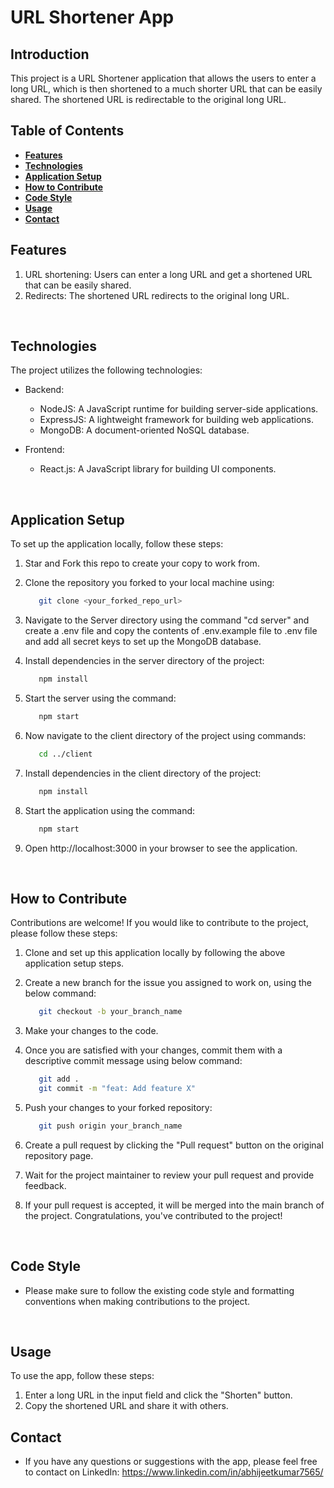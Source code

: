 # URL Shortener App

## Introduction
This project is a URL Shortener application that allows the users to enter a long URL, which is then shortened to a much shorter URL that can be easily shared. The shortened URL is redirectable to the original long URL.
<br>

## Table of Contents

- [**Features**](#features)
- [**Technologies**](#technologies)
- [**Application Setup**](#application-setup)
- [**How to Contribute**](#how-to-contribute)
- [**Code Style**](#code-style)
- [**Usage**](#usage)
- [**Contact**](#contact)
  <br>

## Features

1. URL shortening: Users can enter a long URL and get a shortened URL that can be easily shared.
2. Redirects: The shortened URL redirects to the original long URL.

<br>

## Technologies

The project utilizes the following technologies:

- Backend:

  - NodeJS: A JavaScript runtime for building server-side applications.
  - ExpressJS: A lightweight framework for building web applications.
  - MongoDB: A document-oriented NoSQL database.
    <br>

- Frontend:
  - React.js: A JavaScript library for building UI components.

<br>

## Application Setup

To set up the application locally, follow these steps:

1. Star and Fork this repo to create your copy to work from.
2. Clone the repository you forked to your local machine using:

   ```bash
      git clone <your_forked_repo_url>
   ```

3. Navigate to the Server directory using the command "cd server" and create a .env file and copy the contents of .env.example file to .env file and add all secret keys to set up the MongoDB database.
4. Install dependencies in the server directory of the project:

   ```bash
      npm install
   ```

5. Start the server using the command:

   ```bash
      npm start
   ```

6. Now navigate to the client directory of the project using commands:

   ```bash
      cd ../client
   ```

7. Install dependencies in the client directory of the project:

   ```bash
      npm install
   ```

8. Start the application using the command:

   ```bash
      npm start
   ```

9. Open http://localhost:3000 in your browser to see the application.

<br>

## How to Contribute

Contributions are welcome! If you would like to contribute to the project, please follow these steps:

1. Clone and set up this application locally by following the above application setup steps.

2. Create a new branch for the issue you assigned to work on, using the below command:

   ```bash
      git checkout -b your_branch_name
   ```

3. Make your changes to the code.
4. Once you are satisfied with your changes, commit them with a descriptive commit message using below command:

   ```bash
      git add .
      git commit -m "feat: Add feature X"
   ```

5. Push your changes to your forked repository:

   ```bash
      git push origin your_branch_name
   ```

6. Create a pull request by clicking the "Pull request" button on the original repository page.
7. Wait for the project maintainer to review your pull request and provide feedback.
8. If your pull request is accepted, it will be merged into the main branch of the project. Congratulations, you've contributed to the project!

<br>

## Code Style

- Please make sure to follow the existing code style and formatting conventions when making contributions to the project.

<br>

## Usage

To use the app, follow these steps:

1. Enter a long URL in the input field and click the "Shorten" button.
2. Copy the shortened URL and share it with others.

## Contact

- If you have any questions or suggestions with the app, please feel free to contact on LinkedIn: https://www.linkedin.com/in/abhijeetkumar7565/
